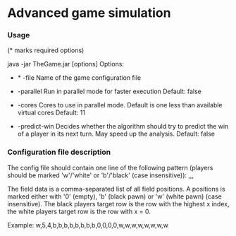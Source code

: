 # Advanced game simulation

### Usage
(\* marks required options)

java -jar TheGame.jar [options]
  Options:
  + \* -file
      Name of the game configuration file
      
  +   -parallel
      Run in parallel mode for faster execution
      Default: false
      
  +   -cores
      Cores to use in parallel mode. Default is one less than available 
      virtual cores
      Default: 11
      
  +   -predict-win
      Decides whether the algorithm should try to predict the win of a player 
      in its next turn. May speed up the analysis.
      Default: false
      

### Configuration file description

The config file should contain one line of the following pattern (players should be marked 'w'/'white' or 
'b'/'black' (case insensitive)):
<starting player>,<x-Dimension>,<y-Dimension>,<field data>

The field data is a comma-separated list of all field positions. A positions is marked either with '0' (empty), 
'b' (black pawn) or 'w' (white pawn) (case insensitive). The black players target row is the row with the highest x index,
the white players target row is the row with x = 0.


Example:
w,5,4,b,b,b,b,b,b,b,b,0,0,0,0,w,w,w,w,w,w,w,w
